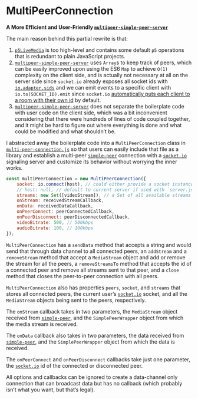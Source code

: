# MultiPeerConnection

**A More Efficient and User-Friendly [`multipeer-simple-peer-server`](https://github.com/vanevery/multipeer-simple-peer-server)**

The main reason behind this partial rewrite is that:

1. [`p5LiveMedia`](https://github.com/vanevery/p5LiveMedia) is too high-level and contains some default `p5` operations that is redundant to plain JavaScript projects.
2. [`multipeer-simple-peer-server`](https://github.com/vanevery/multipeer-simple-peer-server) uses `Array`s to keep track of peers, which can be easily improved upon using the ES6 `Map` to achieve `O(1)` complexity on the client side, and is actually not necessary at all on the server side since `socket.io` already exposes all socket ids with [`io.adapter.sids`](https://socket.io/docs/v4/rooms/#implementation-details) and we can emit events to a specific client with `io.to(SOCKET_ID).emit` since `socket.io` [automatically puts each client to a room with their own id](https://socket.io/docs/v4/rooms/#default-room) by default.
3. [`multipeer-simple-peer-server`](https://github.com/vanevery/multipeer-simple-peer-server) does not separate the boilerplate code with user code on the client side, which was a bit inconvenient considering that there were hundreds of lines of code coupled together, and it might be hard to figure out where everything is done and what could be modified and what shouldn’t be.

I abstracted away the boilerplate code into a `MultiPeerConnection` class in [`multi-peer-connection.js`](./public/multi-peer-connection.js) so that users can easily include that file as a library and establish a multi-peer [`simple-peer`](https://github.com/feross/simple-peer) connection with a [`socket.io`](https://socket.io/) signaling server and customize its behavior without worrying the inner works.

```js
const multiPeerConnection = new MultiPeerConnection({
    socket: io.connect(host), // could either provide a socket instance or specify a host name
    // host: null, // default to current server if used with `server.js
    streams: new Set([videoStream]), // a Set of all available streams
    onStream: receivedStreamCallback,
    onData: receivedDataCallback,
    onPeerConnect: peerConnectedCallback,
    onPeerDisconnect: peerDisconnectedCallback,
    videoBitrate: 500, // 500kbps
    audioBitrate: 100, // 100kbps
});
```

`MultiPeerConnection` has a `sendData` method that accepts a string and would send that through data channel to all connected peers, an `addStream` and a `removeStream` method that accept a `MediaStream` object and add or remove the stream for all the peers, a `removeStreamsTo` method that accepts the id of a connected peer and remove all streams sent to that peer, and a `close` method that closes the peer-to-peer connection with all peers.

`MultiPeerConnection` also has properties `peers`, `socket`, and `streams` that stores all connected peers, the current user’s [`socket.io`](https://socket.io/) socket, and all the `MediaStream` objects being sent to the peers, respectively.

The `onStream` callback takes in two parameters, the `MediaStream` object received from [`simple-peer`](https://github.com/feross/simple-peer), and the `SimplePeerWrapper` object from which the media stream is received.

The `onData` callback also takes in two parameters, the data received from [`simple-peer`](https://github.com/feross/simple-peer), and the `SimplePeerWrapper` object from which the data is received.

The `onPeerConnect` and `onPeerDisconnect` callbacks take just one parameter, the [`socket.io`](https://socket.io/) id of the connected or disconnected peer.

All options and callbacks can be ignored to create a data-channel only connection that can broadcast data but has no callback (which probably isn’t what you want, but that’s legal).
